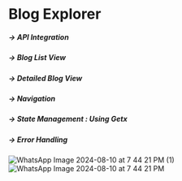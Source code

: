 # Blog Explorer



 ##### -> API Integration
##### ->  Blog List View
##### ->  Detailed Blog View
##### ->  Navigation 
##### ->  State Management : Using Getx
##### -> Error Handling

![WhatsApp Image 2024-08-10 at 7 44 21 PM (1)](https://github.com/user-attachments/assets/0df87765-ad54-4725-ae42-404909dd745f)
![WhatsApp Image 2024-08-10 at 7 44 21 PM](https://github.com/user-attachments/assets/b96b4e4f-2768-4405-8eba-64f0271c49c0)
